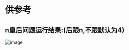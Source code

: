 # 供参考
## n皇后问题运行结果:(后跟n,不跟默认为4)
![image](https://user-images.githubusercontent.com/88758720/158537517-a5d40e55-6101-45cb-b8cf-63c285ca85c8.png)
